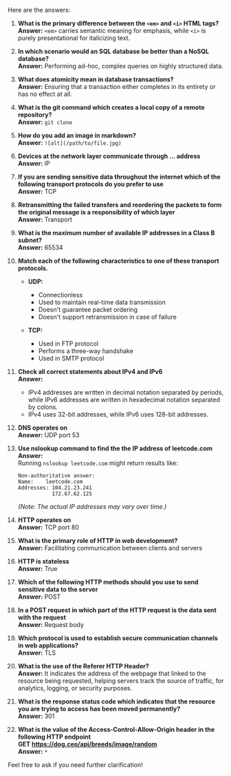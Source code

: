 Here are the answers:

1. **What is the primary difference between the `<em>` and `<i>` HTML tags?**  
   **Answer:** `<em>` carries semantic meaning for emphasis, while `<i>` is purely presentational for italicizing text.

2. **In which scenario would an SQL database be better than a NoSQL database?**  
   **Answer:** Performing ad-hoc, complex queries on highly structured data.

3. **What does atomicity mean in database transactions?**  
   **Answer:** Ensuring that a transaction either completes in its entirety or has no effect at all.

4. **What is the git command which creates a local copy of a remote repository?**  
   **Answer:** `git clone`

5. **How do you add an image in markdown?**  
   **Answer:** `![alt](/path/to/file.jpg)`

6. **Devices at the network layer communicate through ... address**  
   **Answer:** IP

7. **If you are sending sensitive data throughout the internet which of the following transport protocols do you prefer to use**  
   **Answer:** TCP

8. **Retransmitting the failed transfers and reordering the packets to form the original message is a responsibility of which layer**  
   **Answer:** Transport

9. **What is the maximum number of available IP addresses in a Class B subnet?**  
   **Answer:** 65534

10. **Match each of the following characteristics to one of these transport protocols.**

    - **UDP:**  
      - Connectionless  
      - Used to maintain real-time data transmission  
      - Doesn't guarantee packet ordering  
      - Doesn't support retransmission in case of failure

    - **TCP:**  
      - Used in FTP protocol  
      - Performs a three-way handshake  
      - Used in SMTP protocol

11. **Check all correct statements about IPv4 and IPv6**  
    **Answer:**  
    - IPv4 addresses are written in decimal notation separated by periods, while IPv6 addresses are written in hexadecimal notation separated by colons.  
    - IPv4 uses 32-bit addresses, while IPv6 uses 128-bit addresses.

12. **DNS operates on**  
    **Answer:** UDP port 53

13. **Use nslookup command to find the the IP address of leetcode.com**  
    **Answer:**  
    Running `nslookup leetcode.com` might return results like:  
    ```
    Non-authoritative answer:
    Name:    leetcode.com
    Addresses: 104.21.23.241
               172.67.62.125
    ```  
    *(Note: The actual IP addresses may vary over time.)*

14. **HTTP operates on**  
    **Answer:** TCP port 80

15. **What is the primary role of HTTP in web development?**  
    **Answer:** Facilitating communication between clients and servers

16. **HTTP is stateless**  
    **Answer:** True

17. **Which of the following HTTP methods should you use to send sensitive data to the server**  
    **Answer:** POST

18. **In a POST request in which part of the HTTP request is the data sent with the request**  
    **Answer:** Request body

19. **Which protocol is used to establish secure communication channels in web applications?**  
    **Answer:** TLS

20. **What is the use of the Referer HTTP Header?**  
    **Answer:** It indicates the address of the webpage that linked to the resource being requested, helping servers track the source of traffic, for analytics, logging, or security purposes.

21. **What is the response status code which indicates that the resource you are trying to access has been moved permanently?**  
    **Answer:** 301

22. **What is the value of the Access-Control-Allow-Origin header in the following HTTP endpoint  
    GET https://dog.ceo/api/breeds/image/random**  
    **Answer:** `*`

Feel free to ask if you need further clarification!
